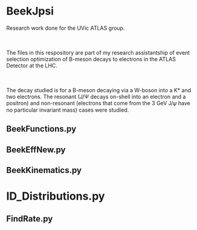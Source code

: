 # BeekJpsi

Research work done for the UVic ATLAS group.

<br><br>The files in this respository are part of my research assistantship of event selection optimization of B-meson decays to electrons in the ATLAS Detector at the LHC.

<br><br>The decay studied is for a B-meson decaying via a W-boson into a K* and two electrons. The resonant (J/Ψ decays on-shell into an electron and a positron) and non-resonant (electrons that come from the 3 GeV J/𝜓 have no particular invariant mass) cases were studied.

## BeekFunctions.py

## BeekEffNew.py

## BeekKinematics.py

# ID_Distributions.py

## FindRate.py
